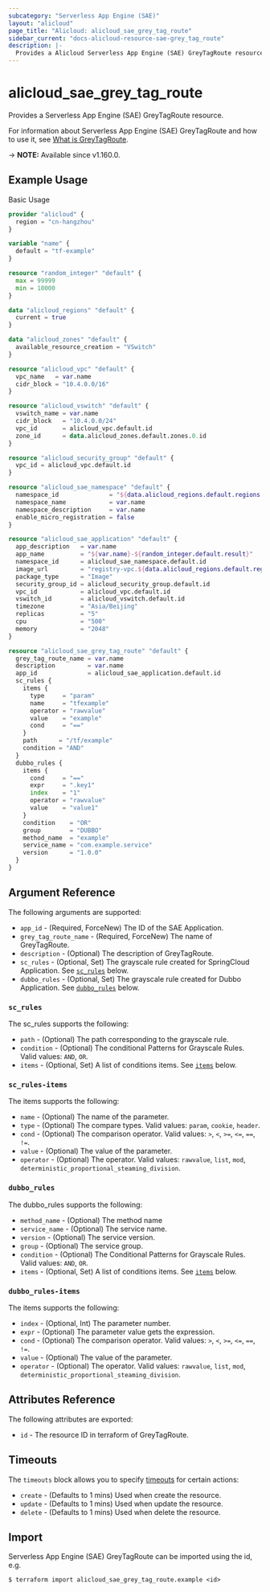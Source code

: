```yaml
---
subcategory: "Serverless App Engine (SAE)"
layout: "alicloud"
page_title: "Alicloud: alicloud_sae_grey_tag_route"
sidebar_current: "docs-alicloud-resource-sae-grey_tag_route"
description: |-
  Provides a Alicloud Serverless App Engine (SAE) GreyTagRoute resource.
---
```


# alicloud_sae_grey_tag_route

Provides a Serverless App Engine (SAE) GreyTagRoute resource.

For information about Serverless App Engine (SAE) GreyTagRoute and how to use it, see [What is GreyTagRoute](https://www.alibabacloud.com/help/en/sae/latest/create-grey-tag-route).

-> **NOTE:** Available since v1.160.0.

## Example Usage

Basic Usage

```terraform
provider "alicloud" {
  region = "cn-hangzhou"
}

variable "name" {
  default = "tf-example"
}

resource "random_integer" "default" {
  max = 99999
  min = 10000
}

data "alicloud_regions" "default" {
  current = true
}

data "alicloud_zones" "default" {
  available_resource_creation = "VSwitch"
}

resource "alicloud_vpc" "default" {
  vpc_name   = var.name
  cidr_block = "10.4.0.0/16"
}

resource "alicloud_vswitch" "default" {
  vswitch_name = var.name
  cidr_block   = "10.4.0.0/24"
  vpc_id       = alicloud_vpc.default.id
  zone_id      = data.alicloud_zones.default.zones.0.id
}

resource "alicloud_security_group" "default" {
  vpc_id = alicloud_vpc.default.id
}

resource "alicloud_sae_namespace" "default" {
  namespace_id              = "${data.alicloud_regions.default.regions.0.id}:example${random_integer.default.result}"
  namespace_name            = var.name
  namespace_description     = var.name
  enable_micro_registration = false
}

resource "alicloud_sae_application" "default" {
  app_description   = var.name
  app_name          = "${var.name}-${random_integer.default.result}"
  namespace_id      = alicloud_sae_namespace.default.id
  image_url         = "registry-vpc.${data.alicloud_regions.default.regions.0.id}.aliyuncs.com/sae-demo-image/consumer:1.0"
  package_type      = "Image"
  security_group_id = alicloud_security_group.default.id
  vpc_id            = alicloud_vpc.default.id
  vswitch_id        = alicloud_vswitch.default.id
  timezone          = "Asia/Beijing"
  replicas          = "5"
  cpu               = "500"
  memory            = "2048"
}

resource "alicloud_sae_grey_tag_route" "default" {
  grey_tag_route_name = var.name
  description         = var.name
  app_id              = alicloud_sae_application.default.id
  sc_rules {
    items {
      type     = "param"
      name     = "tfexample"
      operator = "rawvalue"
      value    = "example"
      cond     = "=="
    }
    path      = "/tf/example"
    condition = "AND"
  }
  dubbo_rules {
    items {
      cond     = "=="
      expr     = ".key1"
      index    = "1"
      operator = "rawvalue"
      value    = "value1"
    }
    condition    = "OR"
    group        = "DUBBO"
    method_name  = "example"
    service_name = "com.example.service"
    version      = "1.0.0"
  }
}
```

## Argument Reference

The following arguments are supported:

* `app_id` - (Required, ForceNew) The ID  of the SAE Application.
* `grey_tag_route_name` - (Required, ForceNew) The name of GreyTagRoute.
* `description` - (Optional) The description of GreyTagRoute.
* `sc_rules` - (Optional, Set) The grayscale rule created for SpringCloud Application. See [`sc_rules`](#sc_rules) below.
* `dubbo_rules` - (Optional, Set) The grayscale rule created for Dubbo Application. See [`dubbo_rules`](#dubbo_rules) below.

### `sc_rules`

The sc_rules supports the following:

* `path` - (Optional) The path corresponding to the grayscale rule.
* `condition` - (Optional) The conditional Patterns for Grayscale Rules. Valid values: `AND`, `OR`.
* `items` - (Optional, Set) A list of conditions items. See [`items`](#sc_rules-items) below.

### `sc_rules-items`

The items supports the following:

* `name` - (Optional) The name of the parameter.
* `type` - (Optional) The compare types. Valid values: `param`, `cookie`, `header`.
* `cond` - (Optional) The comparison operator. Valid values: `>`, `<`, `>=`, `<=`, `==`, `!=`.
* `value` - (Optional) The value of the parameter.
* `operator` - (Optional) The operator. Valid values: `rawvalue`, `list`, `mod`, `deterministic_proportional_steaming_division`.

### `dubbo_rules`

The dubbo_rules supports the following:

* `method_name` - (Optional) The method name
* `service_name` - (Optional) The service name.
* `version` - (Optional) The service version.
* `group` - (Optional) The service group.
* `condition` - (Optional) The Conditional Patterns for Grayscale Rules. Valid values: `AND`, `OR`.
* `items` - (Optional, Set) A list of conditions items. See [`items`](#dubbo_rules-items) below.

### `dubbo_rules-items`

The items supports the following:

* `index` - (Optional, Int) The parameter number.
* `expr` - (Optional) The parameter value gets the expression.
* `cond` - (Optional) The comparison operator. Valid values: `>`, `<`, `>=`, `<=`, `==`, `!=`.
* `value` - (Optional) The value of the parameter.
* `operator` - (Optional) The operator. Valid values: `rawvalue`, `list`, `mod`, `deterministic_proportional_steaming_division`.

## Attributes Reference

The following attributes are exported:

* `id` - The resource ID in terraform of GreyTagRoute.


## Timeouts

The `timeouts` block allows you to specify [timeouts](https://www.terraform.io/docs/configuration-0-11/resources.html#timeouts) for certain actions:

* `create` - (Defaults to 1 mins) Used when create the resource.
* `update` - (Defaults to 1 mins) Used when update the resource.
* `delete` - (Defaults to 1 mins) Used when delete the resource.

## Import

Serverless App Engine (SAE) GreyTagRoute can be imported using the id, e.g.

```shell
$ terraform import alicloud_sae_grey_tag_route.example <id>
```
